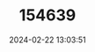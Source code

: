 ---
title: "154639"
category: "Gobiesox canidens"
draft: false
date: 2024-02-22 13:03:51
languages:
  Spanish; Castilian: ["Chupapiedra de Socorro"]
  English: ["Socorro Clingfish"]
---